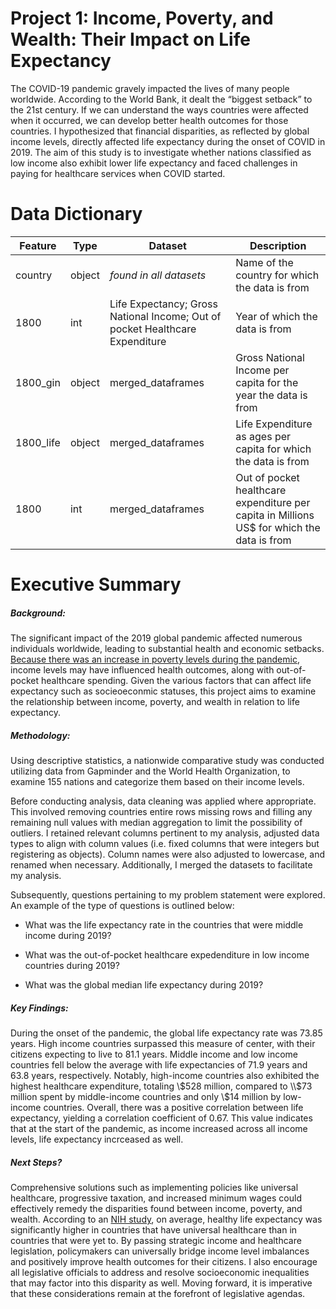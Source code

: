 # Project 1: Income, Poverty, and Wealth: Their Impact on Life Expectancy

The COVID-19 pandemic gravely impacted the lives of many people worldwide. According to the World Bank, it dealt the “biggest setback” to the 21st century. If we can understand the ways countries were affected when it occurred, we can develop better health outcomes for those countries. I hypothesized that financial disparities, as reflected by global income levels, directly affected life expectancy during the onset of COVID in 2019. The aim of this study is to investigate whether nations classified as low income also exhibit lower life expectancy and faced challenges in paying for healthcare services when COVID started.

# Data Dictionary

|Feature|Type|Dataset|Description|
|---|---|---|---|
|country|object|_found in all datasets_|Name of the country for which the data is from| 
|1800|int|Life Expectancy; Gross National Income; Out of pocket Healthcare Expenditure|Year of which the data is from| 
|1800_gin|object|merged_dataframes|Gross National Income per capita for the year the data is from| 
|1800_life|object|merged_dataframes|Life Expenditure as ages per capita for which the data is from| 
|1800|int|merged_dataframes|Out of pocket healthcare expenditure per capita in Millions US$ for which the data is from


# Executive Summary

##### Background: 
The significant impact of the 2019 global pandemic affected numerous individuals worldwide, leading to substantial health and economic setbacks. [Because there was an increase in poverty levels during the pandemic](https://www.worldbank.org/en/news/podcast/2022/12/01/global-poverty-reduction-shared-prosperity-report-development-podcast), income levels may have influenced health outcomes, along with out-of-pocket healthcare spending. Given the various factors that can affect life expectancy such as socieoeconmic statuses, this project aims to examine the relationship between income, poverty, and wealth in relation to life expectancy. 

##### Methodology: 

Using descriptive statistics, a nationwide comparative study was conducted utilizing data from Gapminder and the World Health Organization, to examine 155 nations and categorize them based on their income levels.

Before conducting analysis, data cleaning was applied where appropriate. This involved removing countries entire rows missing rows and filling any remaining null values with median aggregation to limit the possibility of outliers. I retained relevant columns pertinent to my analysis, adjusted data types to align with column values (i.e. fixed columns that were integers but registering as objects). Column names were also adjusted to lowercase, and renamed when necessary. Additionally, I merged the datasets to facilitate my analysis.

Subsequently, questions pertaining to my problem statement were explored. An example of the type of questions is outlined below: 

- What was the life expectancy rate in the countries that were middle income during 2019?
  
- What was the out-of-pocket healthcare expedenditure in low income countries during 2019?

- What was the global median life expectancy during 2019?


##### Key Findings:
During the onset of the pandemic, the global life expectancy rate was 73.85 years. High income countries surpassed this measure of center, with their citizens expecting to live to 81.1 years. Middle income and low income countries fell below the average with life expectancies of 71.9 years and 63.8 years, respectively. Notably, high-income countries also exhibited the highest healthcare expenditure, totaling \\$528 million, compared to \\$73 million spent by middle-income countries and only \\$14 million by low-income countries. Overall, there was a positive correlation between life expectancy, yielding a correlation coefficient of 0.67. This value indicates that at the start of the pandemic, as income increased across all income levels, life expectancy incrceased as well.


##### Next Steps?
Comprehensive solutions such as implementing policies like universal healthcare, progressive taxation, and increased minimum wages could effectively remedy the disparities found between income, poverty, and wealth. According to an [NIH study](https://www.ncbi.nlm.nih.gov/pmc/articles/PMC6153391/#:~:text=On%20average%2C%20life%20expectancy%20at,and%20LEAB%2066.77%20%C2%B1%208.59), on average, healthy life expectancy was significantly higher in countries that have universal healthcare than in countries that were yet to. By passing strategic income and healthcare legislation, policymakers can universally bridge income level imbalances and positively improve health outcomes for their citizens. I also encourage all legislative officials to address and resolve socioeconomic inequalities that may factor into this disparity as well. Moving forward, it is imperative that these considerations remain at the forefront of legislative agendas.